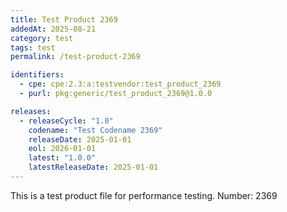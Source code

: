 ```yaml
---
title: Test Product 2369
addedAt: 2025-08-21
category: test
tags: test
permalink: /test-product-2369

identifiers:
  - cpe: cpe:2.3:a:testvendor:test_product_2369
  - purl: pkg:generic/test_product_2369@1.0.0

releases:
  - releaseCycle: "1.0"
    codename: "Test Codename 2369"
    releaseDate: 2025-01-01
    eol: 2026-01-01
    latest: "1.0.0"
    latestReleaseDate: 2025-01-01
---
```


This is a test product file for performance testing. Number: 2369
